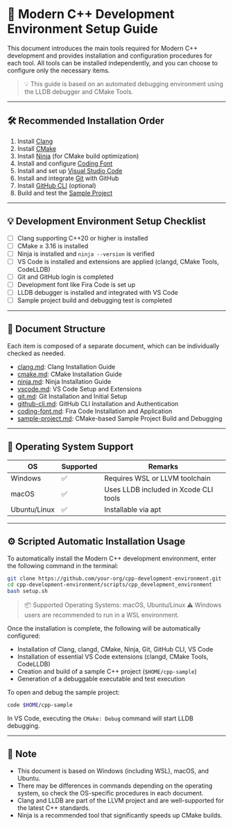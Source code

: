 # 🧰 Modern C++ Development Environment Setup Guide

[clang]: documents/install/clang.md
[cmake]: documents/install/cmake.md
[ninja]: documents/install/ninja.md
[vscode]: documents/install/vscode.md
[git]: documents/install/git.md
[github-cli]: documents/install/github_cli.md
[coding-font]: documents/install/coding_font.md
[sample-project]: documents/install/sample_project.md

This document introduces the main tools required for Modern C++ development and provides installation and configuration procedures for each tool. All tools can be installed independently, and you can choose to configure only the necessary items.

> 💡 This guide is based on an automated debugging environment using the LLDB debugger and CMake Tools.

---

## 🛠 Recommended Installation Order

1. Install [Clang][clang]
2. Install [CMake][cmake]
3. Install [Ninja][ninja] (for CMake build optimization)
4. Install and configure [Coding Font][coding-font]
5. Install and set up [Visual Studio Code][vscode]
6. Install and integrate [Git][git] with GitHub
7. Install [GitHub CLI][github-cli] (optional)
8. Build and test the [Sample Project][sample-project]

---

## 💡 Development Environment Setup Checklist

- [ ] Clang supporting C++20 or higher is installed
- [ ] CMake ≥ 3.16 is installed
- [ ] Ninja is installed and `ninja --version` is verified
- [ ] VS Code is installed and extensions are applied (clangd, CMake Tools, CodeLLDB)
- [ ] Git and GitHub login is completed
- [ ] Development font like Fira Code is set up
- [ ] LLDB debugger is installed and integrated with VS Code
- [ ] Sample project build and debugging test is completed

---

## 📁 Document Structure

Each item is composed of a separate document, which can be individually checked as needed.

- [clang.md][clang]: Clang Installation Guide
- [cmake.md][cmake]: CMake Installation Guide
- [ninja.md][ninja]: Ninja Installation Guide
- [vscode.md][vscode]: VS Code Setup and Extensions
- [git.md][git]: Git Installation and Initial Setup
- [github-cli.md][github-cli]: GitHub CLI Installation and Authentication
- [coding-font.md][coding-font]: Fira Code Installation and Application
- [sample-project.md][sample-project]: CMake-based Sample Project Build and Debugging

---

## 🧭 Operating System Support

| OS            | Supported | Remarks                                    |
|---------------|-----------|--------------------------------------------|
| Windows       | ✅        | Requires WSL or LLVM toolchain             |
| macOS         | ✅        | Uses LLDB included in Xcode CLI tools      |
| Ubuntu/Linux  | ✅        | Installable via apt                        |

---

## ⚙️ Scripted Automatic Installation Usage

To automatically install the Modern C++ development environment, enter the following command in the terminal:

```bash
git clone https://github.com/your-org/cpp-development-environment.git
cd cpp-development-environment/scripts/cpp_development_environment
bash setup.sh
```

> 📦 Supported Operating Systems: macOS, Ubuntu/Linux
> ⚠️ Windows users are recommended to run in a WSL environment.

Once the installation is complete, the following will be automatically configured:

- Installation of Clang, clangd, CMake, Ninja, Git, GitHub CLI, VS Code
- Installation of essential VS Code extensions (clangd, CMake Tools, CodeLLDB)
- Creation and build of a sample C++ project (`$HOME/cpp-sample`)
- Generation of a debuggable executable and test execution

To open and debug the sample project:

```bash
code $HOME/cpp-sample
```

In VS Code, executing the `CMake: Debug` command will start LLDB debugging.

---

## 📌 Note

- This document is based on Windows (including WSL), macOS, and Ubuntu.
- There may be differences in commands depending on the operating system, so check the OS-specific procedures in each document.
- Clang and LLDB are part of the LLVM project and are well-supported for the latest C++ standards.
- Ninja is a recommended tool that significantly speeds up CMake builds.
